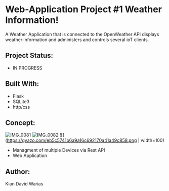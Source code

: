 # Web-Application Project #1 Weather Information!
A Weather Application that is connected to the OpenWeather API displays weather information and administers and controls several ioT clients. 

## Project Status: 
- IN PROGRESS

## Built With:
- Flask
- SQLite3
- http/css

## Concept: 
![IMG_0081](https://user-images.githubusercontent.com/55065075/216689412-49002b2a-782c-494d-abff-c253f597cb40.png)
![IMG_0082](https://user-images.githubusercontent.com/55065075/216689615-d3a9c125-5d25-4986-9b0b-50e710d2f788.png)
![](https://gyazo.com/eb5c5741b6a9a16c692170a41a49c858.png | width=100)
- Managment of multiple Devices via Rest API
- Web Application

## Author: 
Kian David Warias
